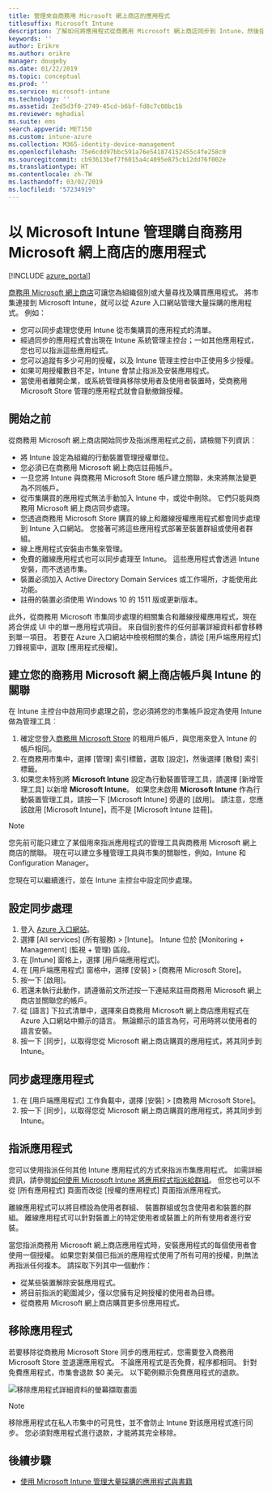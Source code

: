 ```yaml
---
title: 管理來自商務用 Microsoft 網上商店的應用程式
titlesuffix: Microsoft Intune
description: 了解如何將應用程式從商務用 Microsoft 網上商店同步到 Intune，然後指派及追蹤這些應用程式。
keywords: ''
author: Erikre
ms.author: erikre
manager: dougeby
ms.date: 01/22/2019
ms.topic: conceptual
ms.prod: ''
ms.service: microsoft-intune
ms.technology: ''
ms.assetid: 2ed5d3f0-2749-45cd-b6bf-fd8c7c08bc1b
ms.reviewer: mghadial
ms.suite: ems
search.appverid: MET150
ms.custom: intune-azure
ms.collection: M365-identity-device-management
ms.openlocfilehash: 75e6cdd97bbc591a76e541874152455c4fe258c0
ms.sourcegitcommit: cb93613bef7f6015a4c4095e875cb12dd76f002e
ms.translationtype: HT
ms.contentlocale: zh-TW
ms.lasthandoff: 03/02/2019
ms.locfileid: "57234919"
---
```

# <a name="how-to-manage-apps-you-purchased-from-the-microsoft-store-for-business-with-microsoft-intune"></a>以 Microsoft Intune 管理購自商務用 Microsoft 網上商店的應用程式

[!INCLUDE [azure_portal](./includes/azure_portal.md)]

[商務用 Microsoft 網上商店](https://www.microsoft.com/business-store)可讓您為組織個別或大量尋找及購買應用程式。 將市集連接到 Microsoft Intune，就可以從 Azure 入口網站管理大量採購的應用程式。 例如：
* 您可以同步處理您使用 Intune 從市集購買的應用程式的清單。
* 經過同步的應用程式會出現在 Intune 系統管理主控台；一如其他應用程式，您也可以指派這些應用程式。
* 您可以追蹤有多少可用的授權，以及 Intune 管理主控台中正使用多少授權。
* 如果可用授權數目不足，Intune 會禁止指派及安裝應用程式。
* 當使用者離開企業，或系統管理員移除使用者及使用者裝置時，受商務用 Microsoft Store 管理的應用程式就會自動撤銷授權。

## <a name="before-you-start"></a>開始之前

從商務用 Microsoft 網上商店開始同步及指派應用程式之前，請檢閱下列資訊：

- 將 Intune 設定為組織的行動裝置管理授權單位。
- 您必須已在商務用 Microsoft 網上商店註冊帳戶。
- 一旦您將 Intune 與商務用 Microsoft Store 帳戶建立關聯，未來將無法變更為不同帳戶。
- 從市集購買的應用程式無法手動加入 Intune 中，或從中刪除。 它們只能與商務用 Microsoft 網上商店同步處理。
- 您透過商務用 Microsoft Store 購買的線上和離線授權應用程式都會同步處理到 Intune 入口網站。 您接著可將這些應用程式部署至裝置群組或使用者群組。 
- 線上應用程式安裝由市集來管理。
- 免費的離線應用程式也可以同步處理至 Intune。 這些應用程式會透過 Intune 安裝，而不透過市集。
- 裝置必須加入 Active Directory Domain Services 或工作場所，才能使用此功能。
- 註冊的裝置必須使用 Windows 10 的 1511 版或更新版本。

此外，從商務用 Microsoft 市集同步處理的相關集合和離線授權應用程式，現在將合併成 UI 中的單一應用程式項目。 來自個別套件的任何部署詳細資料都會移轉到單一項目。 若要在 Azure 入口網站中檢視相關的集合，請從 [用戶端應用程式] 刀鋒視窗中，選取 [應用程式授權]。

## <a name="associate-your-microsoft-store-for-business-account-with-intune"></a>建立您的商務用 Microsoft 網上商店帳戶與 Intune 的關聯
在 Intune 主控台中啟用同步處理之前，您必須將您的市集帳戶設定為使用 Intune 做為管理工具︰
1. 確定您登入[商務用 Microsoft Store](https://www.microsoft.com/business-store) 的租用戶帳戶，與您用來登入 Intune 的帳戶相同。
2. 在商務用市集中，選擇 [管理] 索引標籤，選取 [設定]，然後選擇 [散發] 索引標籤。
3. 如果您未特別將 **Microsoft Intune** 設定為行動裝置管理工具，請選擇 [新增管理工具] 以新增 **Microsoft Intune**。 如果您未啟用 **Microsoft Intune** 作為行動裝置管理工具，請按一下 [Microsoft Intune] 旁邊的 [啟用]。 請注意，您應該啟用 [Microsoft Intune]，而不是 [Microsoft Intune 註冊]。

> [!NOTE]
> 您先前可能只建立了某個用來指派應用程式的管理工具與商務用 Microsoft 網上商店的關聯。 現在可以建立多種管理工具與市集的關聯性，例如，Intune 和 Configuration Manager。 

您現在可以繼續進行，並在 Intune 主控台中設定同步處理。

## <a name="configure-synchronization"></a>設定同步處理

1. 登入 [Azure 入口網站](https://portal.azure.com)。
2. 選擇 [All services] (所有服務) > [Intune]。 Intune 位於 [Monitoring + Management] (監視 + 管理) 區段。
3. 在 [Intune] 窗格上，選擇 [用戶端應用程式]。
1. 在 [用戶端應用程式] 窗格中，選擇 [安裝] >  [商務用 Microsoft Store]。
2. 按一下 [啟用]。
3. 若還未執行此動作，請遵循前文所述按一下連結來註冊商務用 Microsoft 網上商店並關聯您的帳戶。
5. 從 [語言] 下拉式清單中，選擇來自商務用 Microsoft 網上商店應用程式在 Azure 入口網站中顯示的語言。 無論顯示的語言為何，可用時將以使用者的語言安裝。
6. 按一下 [同步]，以取得您從 Microsoft 網上商店購買的應用程式，將其同步到 Intune。

## <a name="synchronize-apps"></a>同步處理應用程式

1. 在 [用戶端應用程式] 工作負載中，選擇 [安裝] >  [商務用 Microsoft Store]。
2. 按一下 [同步]，以取得您從 Microsoft 網上商店購買的應用程式，將其同步到 Intune。

## <a name="assign-apps"></a>指派應用程式

您可以使用指派任何其他 Intune 應用程式的方式來指派市集應用程式。 如需詳細資訊，請參閱[如何使用 Microsoft Intune 將應用程式指派給群組](apps-deploy.md)。 但您也可以不從 [所有應用程式] 頁面而改從 [授權的應用程式] 頁面指派應用程式。

離線應用程式可以將目標設為使用者群組、 裝置群組或包含使用者和裝置的群組。
離線應用程式可以針對裝置上的特定使用者或裝置上的所有使用者進行安裝。 


當您指派商務用 Microsoft 網上商店應用程式時，安裝應用程式的每個使用者會使用一個授權。 如果您對某個已指派的應用程式使用了所有可用的授權，則無法再指派任何複本。 請採取下列其中一個動作：
* 從某些裝置解除安裝應用程式。
* 將目前指派的範圍減少，僅以您擁有足夠授權的使用者為目標。
* 從商務用 Microsoft 網上商店購買更多份應用程式。

## <a name="remove-apps"></a>移除應用程式

若要移除從商務用 Microsoft Store 同步的應用程式，您需要登入商務用 Microsoft Store 並退還應用程式。 不論應用程式是否免費，程序都相同。 針對免費應用程式，市集會退款 $0 美元。 以下範例顯示免費應用程式的退款。 

![移除應用程式詳細資料的螢幕擷取畫面](./media/microsoft-store-for-business-01.png)

> [!NOTE]
> 移除應用程式在私人市集中的可見性，並不會防止 Intune 對該應用程式進行同步。 您必須對應用程式進行退款，才能將其完全移除。

## <a name="next-steps"></a>後續步驟

- [使用 Microsoft Intune 管理大量採購的應用程式與書籍](vpp-apps.md)
